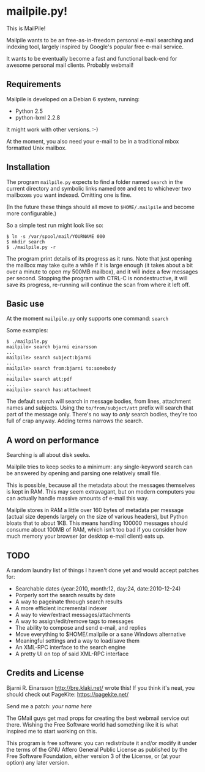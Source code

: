 # mailpile.py! #

This is MailPile!

Mailpile wants to be an free-as-in-freedom personal e-mail searching and
indexing tool, largely inspired by Google's popular free e-mail service.

It wants to be eventually become a fast and functional back-end for
awesome personal mail clients.  Probably webmail!


## Requirements ##

Mailpile is developed on a Debian 6 system, running:

   * Python 2.5
   * python-lxml 2.2.8

It might work with other versions. :-)

At the moment, you also need your e-mail to be in a traditional mbox
formatted Unix mailbox.


## Installation ##

The program `mailpile.py` expects to find a folder named `search` in the
current directory and symbolic links named `000` and `001` to whichever
two mailboxes you want indexed.  Omitting one is fine.

(In the future these things should all move to `$HOME/.mailpile` and
become more configurable.)

So a simple test run might look like so:

    $ ln -s /var/spool/mail/YOURNAME 000
    $ mkdir search
    $ ./mailpile.py -r

The program print details of its progress as it runs.  Note that just
opening the mailbox may take quite a while if it is large enough (it
takes about a bit over a minute to open my 500MB mailbox), and it will
index a few messages per second.  Stopping the program with CTRL-C is
nondestructive, it will save its progress, re-running will continue the
scan from where it left off.


## Basic use ##

At the moment `mailpile.py` only supports one command: `search`

Some examples:

    $ ./mailpile.py
    mailpile> search bjarni einarsson
    ...
    mailpile> search subject:bjarni
    ...
    mailpile> search from:bjarni to:somebody
    ...
    mailpile> search att:pdf
    ...
    mailpile> search has:attachment

The default search will search in message bodies, from lines, attachment
names and subjects.  Using the `to/from/subject/att` prefix will search
that part of the message only.  There's no way to *only* search bodies,
they're too full of crap anyway.  Adding terms narrows the search.


## A word on performance ##

Searching is all about disk seeks.

Mailpile tries to keep seeks to a minimum: any single-keyword search can
be answered by opening and parsing one relatively small file.

This is possible, because all the metadata about the messages themselves
is kept in RAM.  This may seem extravagant, but on modern computers you
can actually handle massive amounts of e-mail this way.

Mailpile stores in RAM a little over 160 bytes of metadata per message
(actual size depends largely on the size of various headers), but Python
bloats that to about 1KB.  This means handling 100000 messages should
consume about 100MB of RAM, which isn't too bad if you consider how much
memory your browser (or desktop e-mail client) eats up.


## TODO ##

A random laundry list of things I haven't done yet and would accept
patches for:

   * Searchable dates (year:2010, month:12, day:24, date:2010-12-24)
   * Porperly sort the search results by date
   * A way to pageinate through search results
   * A more efficient incremental indexer
   * A way to view/extract messages/attachments
   * A way to assign/edit/remove tags to messages
   * The ability to compose and send e-mail, and replies
   * Move everything to $HOME/.mailpile or a sane Windows alternative
   * Meaningful settings and a way to load/save them
   * An XML-RPC interface to the search engine
   * A pretty UI on top of said XML-RPC interface


## Credits and License ##

Bjarni R. Einarsson <http://bre.klaki.net/> wrote this!  If you think
it's neat, you should check out PageKite: <https://pagekite.net/>

Send me a patch: *your name here*

The GMail guys get mad props for creating the best webmail service out
there.  Wishing the Free Software world had something like it is what
inspired me to start working on this.

This program is free software: you can redistribute it and/or modify it
under the terms of the  GNU  Affero General Public License as published
by the Free Software Foundation, either version 3 of the License, or (at
your option) any later version.

